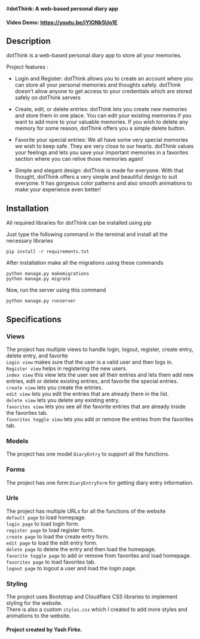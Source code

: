 #__dotThink: A web-based personal diary app__
#### Video Demo: <https://youtu.be/iYlONk5Uo1E>

## __Description__
dotThink is a web-based personal diary app to store all your memories.

Project features :
- Login and Register: dotThink allows you to create an account where you can store all your personal memories and thoughts safely. dotThink doesn’t allow anyone to get access to your credentials which are stored safely on dotThink servers

- Create, edit, or delete entries: dotThink lets you create new memories and store them in one place. You can edit your existing memories if you want to add more to your valuable memories. If you wish to delete any memory for some reason, dotThink offers you a simple delete button.

- Favorite your special entries: We all have some very special memories we wish to keep safe. They are very close to our hearts. dotThink values your feelings and lets you save your important memories in a favorites section where you can relive those memories again!

- Simple and elegant design: dotThink is made for everyone. With that thought, dotThink offers a very simple and beautiful design to suit everyone. It has gorgeous color patterns and also smooth animations to make your experience even better!

## **Installation**
All required libraries for dotThink can be installed using pip

Just type the following command in the terminal and install all the necessary libraries
```
pip install -r requirements.txt
```

After installation make all the migrations using these commands
```
python manage.py makemigrations
python manage.py migrate
```

Now, run the server using this command
```
python manage.py runserver
```

## __Specifications__

### __Views__
The project has multiple views to handle login, logout, register, create entry, delete entry, and favorite <br>
```Login view``` makes sure that the user is a valid user and then logs in. <br>
```Register view``` helps in registering the new users. <br>
```index view``` this view lets the user see all their entries and lets them add new entries, edit or delete existing entries, and favorite the special entries. <br>
```create view``` lets you create the entries. <br>
```edit view``` lets you edit the entries that are already there in the list. <br>
```delete view``` lets you delete any existing entry. <br>
```favorites view``` lets you see all the favorite entries that are already inside the favorites tab. <br>
```favorites toggle view``` lets you add or remove the entries from the favorites tab.

### __Models__
The project has one model ```DiaryEntry``` to support all the functions.

### __Forms__
The project has one form ```DiaryEntryForm``` for getting diary entry information.

### __Urls__
The project has multiple URLs for all the functions of the website <br>
```default page``` to load homepage. <br>
```login page``` to load login form. <br>
```register page``` to load register form. <br>
```create page``` to load the create entry form. <br>
```edit page``` to load the edit entry form. <br>
```delete page``` to delete the entry and then load the homepage. <br>
```favorite toggle page``` to add or remove from favorites and load homepage. <br>
```favorites page``` to load favorites tab. <br>
```logout page``` to logout a user and load the login page.

### __Styling__
The project uses Bootstrap and Cloudflare CSS libraries to implement styling for the website. <br>
There is also a custom ```styles.css``` which I created to add more styles and animations to the website.

#### Project created by Yash Firke.

